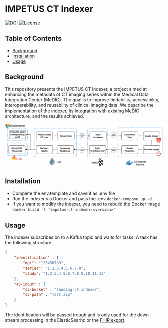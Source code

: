 # IMPETUS CT Indexer

[![DOI](https://zenodo.org/badge/757313908.svg)](https://zenodo.org/doi/10.5281/zenodo.10779212)
[![License](https://img.shields.io/badge/license-Apache--2.0-blue)](https://github.com/IMIS-MIKI/impetus-ct-indexer/blob/main/LICENSE)

## Table of Contents
- [Background](#background)
- [Installation](#installation)
- [Usage](#usage)

## Background

This repository presents the IMPETUS CT Indexer, a project aimed at enhancing the metadata of CT imaging series within the Medical Data Integration Center (MeDIC). The goal is to improve findability, accessibility, interoperability, and reusability of clinical imaging data. We describe the implementation of the indexer, its integration with existing MeDIC architecture, and the results achieved.

![Overview](doc/ct-indexer.png)

## Installation
- Complete the env.template and save it as .env file
 - Run the indexer via Docker and pass the .env
`docker-compose up -d` 
- If you want to modify the indexer, you need to rebuild the Docker image
`docker build -t 'impetus-ct-indexer:<version>' `

## Usage

The indexer subscribes on to a Kafka topic and waits for tasks. A task has the following structure:
```json
{
    "identification" : {
		"mpi": "123456789",		
        "series": "1.2.3.4.5.6.7.8",
        "study": "1.2.3.4.5.6.7.8.9.10.11.12"
    },
    "s3-input" : {
        "s3-bucket" : "landing-ct-indexer",
        "s3-path" : "test.zip"
    }
}
```
The identification will be passed trough and is only used for the down-stream processing in the ElasticSearhc or the [FHIR export](https://github.com/IMIS-MIKI/impetus-ct-indexer-fhir).

